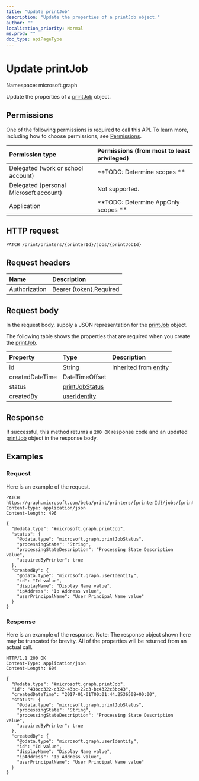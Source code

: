 ```yaml
---
title: "Update printJob"
description: "Update the properties of a printJob object."
author: ""
localization_priority: Normal
ms.prod: ""
doc_type: apiPageType
---
```


# Update printJob

Namespace: microsoft.graph

Update the properties of a [printJob](../resources/printjob.md) object.

## Permissions
One of the following permissions is required to call this API. To learn more, including how to choose permissions, see [Permissions](/concepts/permissions-reference.md).

|Permission type|Permissions (from most to least privileged)|
|:---|:---|
|Delegated (work or school account)|**TODO: Determine scopes **|
|Delegated (personal Microsoft account)|Not supported.|
|Application|**TODO: Determine AppOnly scopes **|

## HTTP request
<!-- {
  "blockType": "ignored"
}
-->
``` http
PATCH /print/printers/{printerId}/jobs/{printJobId}
```

## Request headers
|Name|Description|
|:---|:---|
|Authorization|Bearer {token}.Required|

## Request body
In the request body, supply a JSON representation for the [printJob](../resources/printjob.md) object.

The following table shows the properties that are required when you create the [printJob](../resources/printjob.md).

|Property|Type|Description|
|:---|:---|:---|
|id|String| Inherited from [entity](../resources/entity.md)|
|createdDateTime|DateTimeOffset||
|status|[printJobStatus](../resources/printjobstatus.md)||
|createdBy|[userIdentity](../resources/useridentity.md)||



## Response
If successful, this method returns a `200 OK` response code and an updated [printJob](../resources/printjob.md) object in the response body.

## Examples

### Request
Here is an example of the request.
<!-- {
  "blockType": "request",
  "name": "update_printjob"
}
-->
``` http
PATCH https://graph.microsoft.com/beta/print/printers/{printerId}/jobs/{printJobId}
Content-type: application/json
Content-length: 496

{
  "@odata.type": "#microsoft.graph.printJob",
  "status": {
    "@odata.type": "microsoft.graph.printJobStatus",
    "processingState": "String",
    "processingStateDescription": "Processing State Description value",
    "acquiredByPrinter": true
  },
  "createdBy": {
    "@odata.type": "microsoft.graph.userIdentity",
    "id": "Id value",
    "displayName": "Display Name value",
    "ipAddress": "Ip Address value",
    "userPrincipalName": "User Principal Name value"
  }
}
```

### Response
Here is an example of the response. Note: The response object shown here may be truncated for brevity. All of the properties will be returned from an actual call.
<!-- {
  "blockType": "response",
  "truncated": true
}
-->
``` http
HTTP/1.1 200 OK
Content-Type: application/json
Content-Length: 604

{
  "@odata.type": "#microsoft.graph.printJob",
  "id": "43bcc322-c322-43bc-22c3-bc4322c3bc43",
  "createdDateTime": "2017-01-01T00:01:44.2536508+00:00",
  "status": {
    "@odata.type": "microsoft.graph.printJobStatus",
    "processingState": "String",
    "processingStateDescription": "Processing State Description value",
    "acquiredByPrinter": true
  },
  "createdBy": {
    "@odata.type": "microsoft.graph.userIdentity",
    "id": "Id value",
    "displayName": "Display Name value",
    "ipAddress": "Ip Address value",
    "userPrincipalName": "User Principal Name value"
  }
}
```

